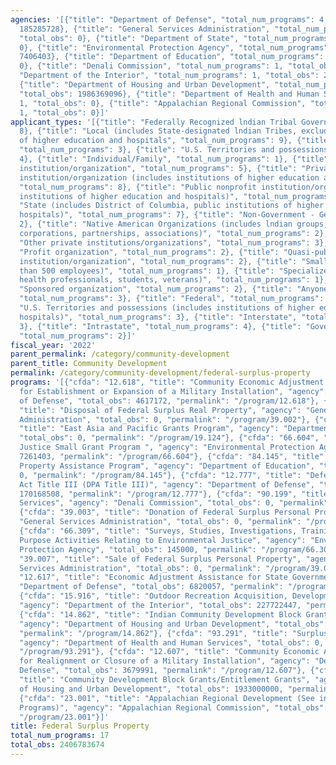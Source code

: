 ```yaml
---
agencies: '[{"title": "Department of Defense", "total_num_programs": 4, "total_obs":
  185285728}, {"title": "General Services Administration", "total_num_programs": 3,
  "total_obs": 0}, {"title": "Department of State", "total_num_programs": 1, "total_obs":
  0}, {"title": "Environmental Protection Agency", "total_num_programs": 2, "total_obs":
  7406403}, {"title": "Department of Education", "total_num_programs": 1, "total_obs":
  0}, {"title": "Denali Commission", "total_num_programs": 1, "total_obs": 0}, {"title":
  "Department of the Interior", "total_num_programs": 1, "total_obs": 227722447},
  {"title": "Department of Housing and Urban Development", "total_num_programs": 2,
  "total_obs": 1986369096}, {"title": "Department of Health and Human Services", "total_num_programs":
  1, "total_obs": 0}, {"title": "Appalachian Regional Commission", "total_num_programs":
  1, "total_obs": 0}]'
applicant_types: '[{"title": "Federally Recognized lndian Tribal Governments", "total_num_programs":
  8}, {"title": "Local (includes State-designated lndian Tribes, excludes institutions
  of higher education and hospitals", "total_num_programs": 9}, {"title": "State",
  "total_num_programs": 3}, {"title": "U.S. Territories and possessions", "total_num_programs":
  4}, {"title": "Individual/Family", "total_num_programs": 1}, {"title": "Other public
  institution/organization", "total_num_programs": 5}, {"title": "Private nonprofit
  institution/organization (includes institutions of higher education and hospitals)",
  "total_num_programs": 8}, {"title": "Public nonprofit institution/organization (includes
  institutions of higher education and hospitals)", "total_num_programs": 8}, {"title":
  "State (includes District of Columbia, public institutions of higher education and
  hospitals)", "total_num_programs": 7}, {"title": "Non-Government - General", "total_num_programs":
  2}, {"title": "Native American Organizations (includes lndian groups, cooperatives,
  corporations, partnerships, associations)", "total_num_programs": 2}, {"title":
  "Other private institutions/organizations", "total_num_programs": 3}, {"title":
  "Profit organization", "total_num_programs": 2}, {"title": "Quasi-public nonprofit
  institution/organization", "total_num_programs": 2}, {"title": "Small business (less
  than 500 employees)", "total_num_programs": 1}, {"title": "Specialized group (e.g.
  health professionals, students, veterans)", "total_num_programs": 1}, {"title":
  "Sponsored organization", "total_num_programs": 2}, {"title": "Anyone/general public",
  "total_num_programs": 3}, {"title": "Federal", "total_num_programs": 2}, {"title":
  "U.S. Territories and possessions (includes institutions of higher education and
  hospitals)", "total_num_programs": 3}, {"title": "Interstate", "total_num_programs":
  3}, {"title": "Intrastate", "total_num_programs": 4}, {"title": "Government - General",
  "total_num_programs": 2}]'
fiscal_year: '2022'
parent_permalink: /category/community-development
parent_title: Community Development
permalink: /category/community-development/federal-surplus-property
programs: '[{"cfda": "12.618", "title": "Community Economic Adjustment Assistance
  for Establishment or Expansion of a Military Installation", "agency": "Department
  of Defense", "total_obs": 4617172, "permalink": "/program/12.618"}, {"cfda": "39.002",
  "title": "Disposal of Federal Surplus Real Property", "agency": "General Services
  Administration", "total_obs": 0, "permalink": "/program/39.002"}, {"cfda": "19.124",
  "title": "East Asia and Pacific Grants Program", "agency": "Department of State",
  "total_obs": 0, "permalink": "/program/19.124"}, {"cfda": "66.604", "title": "Environmental
  Justice Small Grant Program ", "agency": "Environmental Protection Agency", "total_obs":
  7261403, "permalink": "/program/66.604"}, {"cfda": "84.145", "title": "Federal Real
  Property Assistance Program", "agency": "Department of Education", "total_obs":
  0, "permalink": "/program/84.145"}, {"cfda": "12.777", "title": "Defense Production
  Act Title III (DPA Title III)", "agency": "Department of Defense", "total_obs":
  170168508, "permalink": "/program/12.777"}, {"cfda": "90.199", "title": "Shared
  Services", "agency": "Denali Commission", "total_obs": 0, "permalink": "/program/90.199"},
  {"cfda": "39.003", "title": "Donation of Federal Surplus Personal Property", "agency":
  "General Services Administration", "total_obs": 0, "permalink": "/program/39.003"},
  {"cfda": "66.309", "title": "Surveys, Studies, Investigations, Training and Special
  Purpose Activities Relating to Environmental Justice", "agency": "Environmental
  Protection Agency", "total_obs": 145000, "permalink": "/program/66.309"}, {"cfda":
  "39.007", "title": "Sale of Federal Surplus Personal Property", "agency": "General
  Services Administration", "total_obs": 0, "permalink": "/program/39.007"}, {"cfda":
  "12.617", "title": "Economic Adjustment Assistance for State Governments", "agency":
  "Department of Defense", "total_obs": 6820057, "permalink": "/program/12.617"},
  {"cfda": "15.916", "title": "Outdoor Recreation Acquisition, Development and Planning",
  "agency": "Department of the Interior", "total_obs": 227722447, "permalink": "/program/15.916"},
  {"cfda": "14.862", "title": "Indian Community Development Block Grant Program",
  "agency": "Department of Housing and Urban Development", "total_obs": 53369096,
  "permalink": "/program/14.862"}, {"cfda": "93.291", "title": "Surplus Property Utilization",
  "agency": "Department of Health and Human Services", "total_obs": 0, "permalink":
  "/program/93.291"}, {"cfda": "12.607", "title": "Community Economic Adjustment Assistance
  for Realignment or Closure of a Military Installation", "agency": "Department of
  Defense", "total_obs": 3679991, "permalink": "/program/12.607"}, {"cfda": "14.218",
  "title": "Community Development Block Grants/Entitlement Grants", "agency": "Department
  of Housing and Urban Development", "total_obs": 1933000000, "permalink": "/program/14.218"},
  {"cfda": "23.001", "title": "Appalachian Regional Development (See individual Appalachian
  Programs)", "agency": "Appalachian Regional Commission", "total_obs": 0, "permalink":
  "/program/23.001"}]'
title: Federal Surplus Property
total_num_programs: 17
total_obs: 2406783674
---
```

